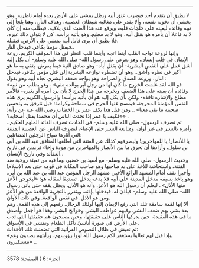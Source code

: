 ------------------------------------------------------------------------

لا يطيق أن يتقدم أحد فيضرب عنق أبيه ويظل يمشي على الأرض بعده أمام
ناظريه. وهو يخشى أن تخونه نفسه، وألا يقدر على مغالبة شيطان العصبية،
وهتاف الثأر.. وهنا يلجأ إلى نبيه وقائده ليعينه على خلجات قلبه، ويرفع عنه
هذا العنت الذي يلاقيه. فيطلب منه إن كان لا بد فاعلا أن يأمره هو بقتل
أبيه. وهو لا بد مطيع. وهو يأتيه برأسه. كي لا يتولى ذلك غيره، فلا يطيق أن
يرى قاتل أبيه يمشي على الأرض. فيقتله.  
فيقتل مؤمنا بكافر. فيدخل النار..  
وإنها لروعة تواجه القلب أينما اتجه وأينما قلب النظر في هذا الموقف
الكريم. روعة الإيمان في قلب إنسان، وهو يعرض على رسول الله- صلى الله عليه
وسلم- أن يكل إليه أشق عمل على النفس البشرية- أن يقتل أباه- وهو صادق
النية فيما يعرض. يتقي به ما هو أكبر في نظره وأشق.. وهو أن تضطره نوازعه
البشرية إلى قتل مؤمن بكافر، فيدخل النار.. وروعة الصدق والصراحة وهو يواجه
ضعفه البشري تجاه أبيه وهو يقول:  
«فو الله لقد علمت الخزرج ما كان لها من رجل أبر بوالده مني» . وهو يطلب من
نبيه وقائده أن يعينه على هذا الضعف ويخرجه من هذا الحرج لا بأن يرد أمره
أو يغيره- فالأمر مطاع والإشارة نافذة- ولكن بأن يكل إليه هو أن يأتيه
برأسه! والرسول الكريم يرى هذه النفس المؤمنة المحرجة، فيمسح عنها الحرج في
سماحة وكرامة: «بل نترفق به ونحسن صحبته ما بقي معنا» .. ومن قبل هذا يكف
عمر بن الخطاب رضي الله عنه عن رأيه: «فكيف يا عمر إذا تحدث الناس أن محمدا
يقتل أصحابه؟» .  
ثم تصرف الرسول- صلى الله عليه وسلم- في الحادث تصرف القائد الملهم
الحكيم.. وأمره بالسير في غير أوان، ومتابعة السير حتى الإعياء، ليصرف
الناس عن العصبية المنتنة التي أثارها صياح الرجلين المتقاتلين:  
يا للأنصار! يا للمهاجرين! وليصرفهم كذلك عن الفتنة التي أطلقها المنافق
عبد الله بن أبي بن سلول، وأرادها أن تحرق ما بين الأنصار والمهاجرين من
مودة وإخاء فريدين في تاريخ العقائد وفي تاريخ الإنسان..  
وحديث الرسول- صلى الله عليه وسلم- مع أسيد بن حضير، وما فيه من تعبئة
روحية ضد الفتنة، واستجاشة للأخذ على يد صاحبها وهو صاحب المكانة في قومه
حتى بعد الإسلام! وأخيرا نقف أمام المشهد الرائع الأخير. مشهد الرجل المؤمن
عبد الله بن عبد الله بن أبي. وهو يأخذ بسيفه مدخل المدينة على أبيه فلا
يدعه يدخل. تصديقا لمقاله هو: «ليخرجن الأعز منها الأذل» . ليعلم أن رسول
الله هو الأعز. وأنه هو الأذل. ويظل يقفه حتى يأتي رسول الله- صلى الله
عليه وسلم- فيأذن له. فيدخلها بإذنه. ويتقرر بالتجربة الواقعة من هو الأعز
ومن هو الأذل. في نفس الواقعة. وفي ذات الأوان.  
ألا إنها لقمة سامقة تلك التي رفع الإيمان إليها أولئك الرجال. رفعهم إلى
هذه القمة، وهم بعد بشر، بهم ضعف البشر، وفيهم عواطف البشر، وخوالج البشر.
وهذا هو أجمل وأصدق ما في هذه العقيدة، حين يدركها الناس على حقيقتها، وحين
يصبحون هم حقيقتها التي تدب على الأرض في صورة أناسيّ تأكل الطعام وتمشي في
الأسواق.  
ثم نعيش في ظلال النصوص القرآنية التي تضمنت تلك الأحداث:  
«وإذا قيل لهم تعالوا يستغفر لكم رسول الله لووا رؤوسهم، ورأيتهم يصدون وهم
مستكبرون» ..

------------------------------------------------------------------------

الجزء: 6 ¦ الصفحة: 3578
